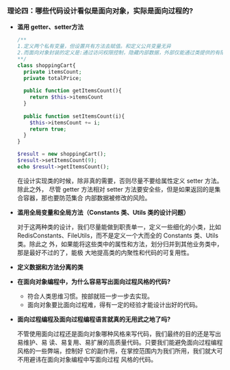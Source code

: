 ### **理论四：哪些代码设计看似是面向对象，实际是面向过程的?**

- **滥用 getter、setter方法**

  ```php
  /**
  1.定义两个私有变量，但设置共有方法去赋值。和定义公共变量无异
  2.而面向对象封装的定义是:通过访问权限控制，隐藏内部数据，外部仅能通过类提供的有限 的接口访问、修改内部数据。所以，暴露不应该暴露的 setter 方法，明显违反了面向对象 的封装特性。数据没有访问权限控制，任何代码都可以随意修改它，代码就退化成了面向过 程编程风格的了。
  **/
  class shoppingCart{
    private itemsCount;
    private totalPrice;
    
    public function getItemsCount(){
      return $this->itemsCount
    }
    
    public function setItemsCount(i){
      $this->itemsCount += i;
      return true;
    }
  }
  
  $result = new shoppingCart();
  $result->setItemsCount(9);
  echo $result->getItemsCount();
  ```

  在设计实现类的时候，除非真的需要，否则尽量不要给属性定义 setter 方法。除此之外， 尽管 getter 方法相对 setter 方法要安全些，但是如果返回的是集合容器，那也要防范集合 内部数据被修改的风险。

- **滥用全局变量和全局方法（Constants 类、Utils 类的设计问题）**

  对于这两种类的设计，我们尽量能做到职责单一，定义一些细化的小类，比如 RedisConstants、FileUtils，而不是定义一个大而全的 Constants 类、Utils 类。除此之 外，如果能将这些类中的属性和方法，划分归并到其他业务类中，那是最好不过的了，能极 大地提高类的内聚性和代码的可复用性。

- **定义数据和方法分离的类**

  

 - **在面向对象编程中，为什么容易写出面向过程风格的代码?**

    - 符合人类思维习惯。按部就班一步一步去实现。
    - 面向对象要比面向过程难，得有一定的经验才能设计出好的代码。

- **面向过程编程及面向过程编程语言就真的无用武之地了吗?**

  不管使用面向过程还是面向对象哪种风格来写代码，我们最终的目的还是写出易维护、易 读、易复用、易扩展的高质量代码。只要我们能避免面向过程编程风格的一些弊端，控制好 它的副作用，在掌控范围内为我们所用，我们就大可不用避讳在面向对象编程中写面向过程 风格的代码。


